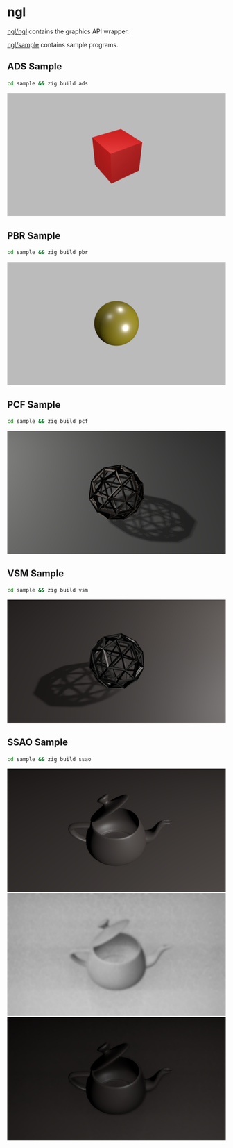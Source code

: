 # ngl

[ngl/ngl](ngl) contains the graphics API wrapper.

[ngl/sample](sample) contains sample programs.


## ADS Sample
```sh
cd sample && zig build ads
```
![ADS sample](sample/capture/ads.png)


## PBR Sample
```sh
cd sample && zig build pbr
```
![PBR sample](sample/capture/pbr.png)


## PCF Sample
```sh
cd sample && zig build pcf
```
![PCF sample](sample/capture/pcf.png)


## VSM Sample
```sh
cd sample && zig build vsm
```
![VSM sample](sample/capture/vsm.png)


## SSAO Sample
```sh
cd sample && zig build ssao
```
![SSAO sample (direct lighting only)](sample/capture/ssao_color.png)
![SSAO sample (ambient occlusion computation)](sample/capture/ssao_ao.png)
![SSAO sample (final)](sample/capture/ssao_final.png)
